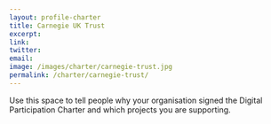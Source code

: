 ```yaml
---
layout: profile-charter
title: Carnegie UK Trust
excerpt: 
link: 
twitter: 
email: 
image: /images/charter/carnegie-trust.jpg
permalink: /charter/carnegie-trust/
---
```


Use this space to tell people why your organisation signed the Digital Participation Charter and which projects you are supporting.